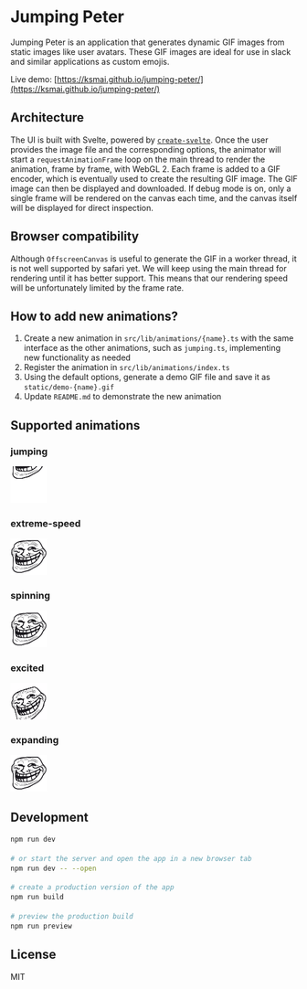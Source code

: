 # Jumping Peter

Jumping Peter is an application that generates dynamic GIF images from static images like user avatars. These GIF images are ideal for use in slack and similar applications as custom emojis.

Live demo: [https://ksmai.github.io/jumping-peter/](https://ksmai.github.io/jumping-peter/)

## Architecture

The UI is built with Svelte, powered by [`create-svelte`](https://github.com/sveltejs/kit/tree/master/packages/create-svelte). Once the user provides the image file and the corresponding options, the animator will start a `requestAnimationFrame` loop on the main thread to render the animation, frame by frame, with WebGL 2. Each frame is added to a GIF encoder, which is eventually used to create the resulting GIF image. The GIF image can then be displayed and downloaded. If debug mode is on, only a single frame will be rendered on the canvas each time, and the canvas itself will be displayed for direct inspection.

## Browser compatibility

Although `OffscreenCanvas` is useful to generate the GIF in a worker thread, it is not well supported by safari yet. We will keep using the main thread for rendering until it has better support. This means that our rendering speed will be unfortunately limited by the frame rate.

## How to add new animations?

1. Create a new animation in `src/lib/animations/{name}.ts` with the same interface as the other animations, such as `jumping.ts`, implementing new functionality as needed
2. Register the animation in `src/lib/animations/index.ts`
3. Using the default options, generate a demo GIF file and save it as `static/demo-{name}.gif`
4. Update `README.md` to demonstrate the new animation

## Supported animations

### jumping

![jumping](/static/demo-jumping.gif)

### extreme-speed

![extreme-speed](/static/demo-extreme-speed.gif)

### spinning

![spinning](/static/demo-spinning.gif)

### excited

![excited](/static/demo-excited.gif)

### expanding

![expanding](/static/demo-expanding.gif)

## Development

```bash
npm run dev

# or start the server and open the app in a new browser tab
npm run dev -- --open

# create a production version of the app
npm run build

# preview the production build
npm run preview
```

## License

MIT
